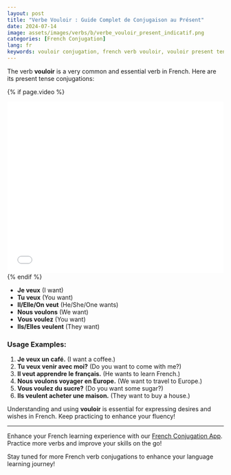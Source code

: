 ```yaml
---
layout: post
title: "Verbe Vouloir : Guide Complet de Conjugaison au Présent"
date: 2024-07-14
image: assets/images/verbs/b/verbe_vouloir_present_indicatif.png
categories: [French Conjugation]
lang: fr
keywords: vouloir conjugation, french verb vouloir, vouloir present tense, french conjugation, learn french
---
```


The verb **vouloir** is a very common and essential verb in French. Here are its present tense conjugations:

<!-- Video Embed Section -->
{% if page.video %}
<div class="video-embed">
  <iframe width="100%" height="400" src="{{ page.video | escape }}" frameborder="0" allowfullscreen></iframe>
</div>
{% endif %}

- **Je veux** (I want)
- **Tu veux** (You want)
- **Il/Elle/On veut** (He/She/One wants)
- **Nous voulons** (We want)
- **Vous voulez** (You want)
- **Ils/Elles veulent** (They want)

### Usage Examples:

1. **Je veux un café.** (I want a coffee.)
2. **Tu veux venir avec moi?** (Do you want to come with me?)
3. **Il veut apprendre le français.** (He wants to learn French.)
4. **Nous voulons voyager en Europe.** (We want to travel to Europe.)
5. **Vous voulez du sucre?** (Do you want some sugar?)
6. **Ils veulent acheter une maison.** (They want to buy a house.)

Understanding and using **vouloir** is essential for expressing desires and wishes in French. Keep practicing to enhance your fluency!

---

Enhance your French learning experience with our [French Conjugation App]({{site.appStore.url}}). Practice more verbs and improve your skills on the go!

Stay tuned for more French verb conjugations to enhance your language learning journey!